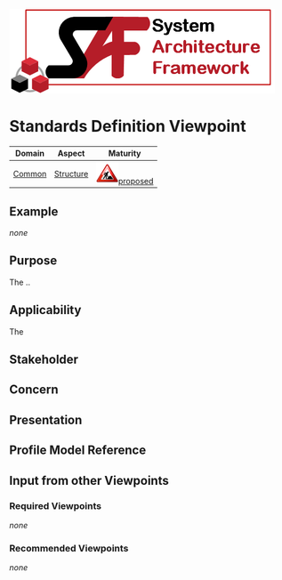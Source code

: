 ![System Architecture Framework](../diagrams/Logo_SAF.png)
# Standards Definition Viewpoint
|**Domain**|**Aspect**|**Maturity**|
| --- | --- | --- |
|[Common](../domains.md#Domain-Common)|[Structure](../aspects.md#Aspect-Structure)|![Proposed](../diagrams/Under_construction_icon-red.svg )[proposed](../using-saf/maturity.md#proposed)|
## Example
*none*
## Purpose
The ..
## Applicability
The 
## Stakeholder
## Concern
## Presentation


## Profile Model Reference
## Input from other Viewpoints
### Required Viewpoints
*none*
### Recommended Viewpoints
*none*
